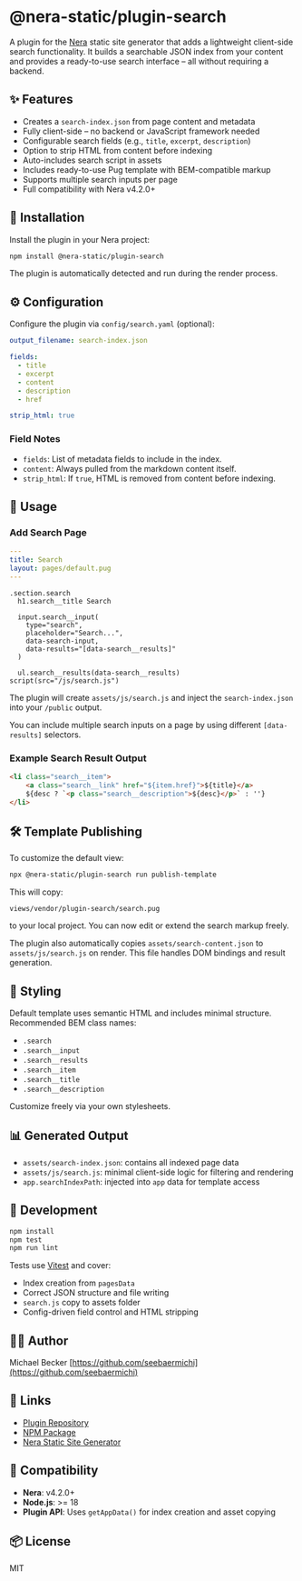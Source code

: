 # @nera-static/plugin-search

A plugin for the [Nera](https://github.com/seebaermichi/nera) static site generator that adds a lightweight client-side search functionality. It builds a searchable JSON index from your content and provides a ready-to-use search interface – all without requiring a backend.

## ✨ Features

- Creates a `search-index.json` from page content and metadata
- Fully client-side – no backend or JavaScript framework needed
- Configurable search fields (e.g., `title`, `excerpt`, `description`)
- Option to strip HTML from content before indexing
- Auto-includes search script in assets
- Includes ready-to-use Pug template with BEM-compatible markup
- Supports multiple search inputs per page
- Full compatibility with Nera v4.2.0+

## 🚀 Installation

Install the plugin in your Nera project:

```bash
npm install @nera-static/plugin-search
```

The plugin is automatically detected and run during the render process.

## ⚙️ Configuration

Configure the plugin via `config/search.yaml` (optional):

```yaml
output_filename: search-index.json

fields:
  - title
  - excerpt
  - content
  - description
  - href

strip_html: true
```

### Field Notes

- `fields`: List of metadata fields to include in the index.
- `content`: Always pulled from the markdown content itself.
- `strip_html`: If `true`, HTML is removed from content before indexing.

## 🧩 Usage

### Add Search Page

```yaml
---
title: Search
layout: pages/default.pug
---
```

```pug
.section.search
  h1.search__title Search

  input.search__input(
    type="search",
    placeholder="Search...",
    data-search-input,
    data-results="[data-search__results]"
  )

  ul.search__results(data-search__results)
script(src="/js/search.js")
```

The plugin will create `assets/js/search.js` and inject the `search-index.json` into your `/public` output.

You can include multiple search inputs on a page by using different `[data-results]` selectors.

### Example Search Result Output

```html
<li class="search__item">
    <a class="search__link" href="${item.href}">${title}</a>
    ${desc ? `<p class="search__description">${desc}</p>` : ''}
</li>
```

## 🛠️ Template Publishing

To customize the default view:

```bash
npx @nera-static/plugin-search run publish-template
```

This will copy:

```
views/vendor/plugin-search/search.pug
```

to your local project. You can now edit or extend the search markup freely.

The plugin also automatically copies `assets/search-content.json` to `assets/js/search.js` on render. This file handles DOM bindings and result generation.

## 🎨 Styling

Default template uses semantic HTML and includes minimal structure. Recommended BEM class names:

- `.search`
- `.search__input`
- `.search__results`
- `.search__item`
- `.search__title`
- `.search__description`

Customize freely via your own stylesheets.

## 📊 Generated Output

- `assets/search-index.json`: contains all indexed page data
- `assets/js/search.js`: minimal client-side logic for filtering and rendering
- `app.searchIndexPath`: injected into `app` data for template access

## 🧪 Development

```bash
npm install
npm test
npm run lint
```

Tests use [Vitest](https://vitest.dev) and cover:

- Index creation from `pagesData`
- Correct JSON structure and file writing
- `search.js` copy to assets folder
- Config-driven field control and HTML stripping

## 🧑‍💻 Author

Michael Becker
[https://github.com/seebaermichi](https://github.com/seebaermichi)

## 🔗 Links

- [Plugin Repository](https://github.com/seebaermichi/nera-plugin-search)
- [NPM Package](https://www.npmjs.com/package/@nera-static/plugin-search)
- [Nera Static Site Generator](https://github.com/seebaermichi/nera)

## 🧩 Compatibility

- **Nera**: v4.2.0+
- **Node.js**: >= 18
- **Plugin API**: Uses `getAppData()` for index creation and asset copying

## 📦 License

MIT
